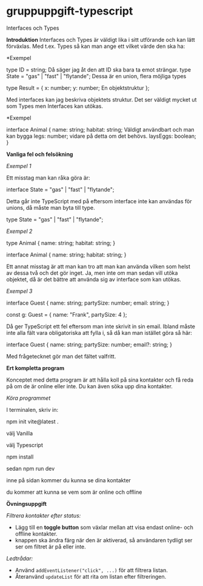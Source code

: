 # gruppuppgift-typescript
Interfaces och Types

**Introduktion**
Interfaces och Types är väldigt lika i sitt utförande och kan lätt förväxlas. Med t.ex. Types så kan man ange ett vilket värde den ska ha:

*Exempel

type ID = string;  Då säger jag åt den att ID ska bara ta emot strängar.
type State = "gas" | "fast" | "flytande";  Dessa är en union, flera möjliga types

type Result = {
    x: number;
    y: number;          En objektstruktur
};

Med interfaces kan jag beskriva objektets struktur. Det ser väldigt mycket ut som Types men Interfaces kan utökas.

*Exempel

interface Animal {
    name: string;
    habitat: string;           Väldigt användbart och man kan bygga
    legs: number;              vidare på detta om det behövs.
    laysEggs: boolean;
}

**Vanliga fel och felsökning**

*Exempel 1*

Ett misstag man kan råka göra är:

interface State = "gas" | "fast" | "flytande";

Detta går inte TypeScript med på eftersom interface inte kan användas för unions, då måste man byta till type.

type State = "gas" | "fast" | "flytande";

*Exempel 2*

type Animal {
    name: string;
    habitat: string; 
}

interface Animal {
    name: string;
    habitat: string;
}

Ett annat misstag är att man kan tro att man kan använda vilken som helst av dessa två och det gör inget. Ja, men inte om man sedan vill utöka objektet, då är det bättre att använda sig av interface som kan utökas.

*Exempel 3*

interface Guest {
    name: string;
    partySize: number;
    email: string;
}

const g: Guest = { name: "Frank", partySize: 4 };    

Då ger TypeScript ett fel eftersom man inte skrivit in sin email. Ibland måste inte alla fält vara obligatoriska att fylla i, så då kan man istället göra så här:

interface Guest {
    name: string;
    partySize: number;
    email?: string;
}

Med frågetecknet gör man det fältet valfritt.

**Ert kompletta program**

Konceptet med detta program är att hålla koll på sina kontakter och få reda på om de är online eller inte. Du kan även söka upp dina kontakter.

*Köra programmet*

I terminalen, skriv in:

npm init vite@latest .

välj Vanilla

välj Typescript

npm install

sedan npm run dev

inne på sidan kommer du kunna se dina kontakter

du kommer att kunna se vem som är online och offline


**Övningsuppgift** 

*Filtrera kontakter efter status:* 
- Lägg till en **toggle button** som växlar mellan att visa endast online- och offline kontakter.
- knappen ska ändra färg när den är aktiverad, så användaren tydligt ser ser om filtret är på eller inte. 

*Ledtrådar:*  
- Använd `addEventListener("click", ...)` för att filtrera listan.  
- Återanvänd `updateList` för att rita om listan efter filtreringen.

